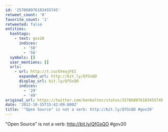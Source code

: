 ```yaml
---
id: '257868976183455745'
retweet_count: '0'
favorite_count: '1'
retweeted: false
entities:
  hashtags:
    - text: gov20
      indices:
        - '50'
        - '56'
  symbols: []
  user_mentions: []
  urls:
    - url: http://t.co/GYeajFEI
      expanded_url: http://bit.ly/QfGsQO
      display_url: bit.ly/QfGsQO
      indices:
        - '29'
        - '49'
original_url: https://twitter.com/benbalter/status/257868976183455745
date: '2012-10-15T15:42:09.000Z'
title: '"Open Source" is not a verb: http://bit.ly/QfGsQO #gov20'
---
```


"Open Source" is not a verb: http://bit.ly/QfGsQO #gov20